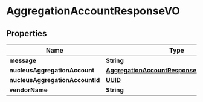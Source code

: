 
# AggregationAccountResponseVO

## Properties
Name | Type | Description | Notes
------------ | ------------- | ------------- | -------------
**message** | **String** |  |  [optional]
**nucleusAggregationAccount** | [**AggregationAccountResponseInternalObjectVO**](AggregationAccountResponseInternalObjectVO.md) |  |  [optional]
**nucleusAggregationAccountId** | [**UUID**](UUID.md) |  |  [optional]
**vendorName** | **String** |  |  [optional]



